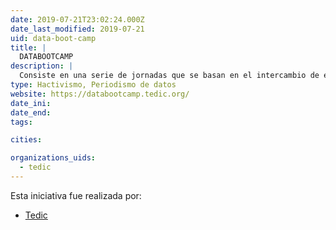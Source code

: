 ```yaml
---
date: 2019-07-21T23:02:24.000Z
date_last_modified: 2019-07-21
uid: data-boot-camp
title: |
  DATABOOTCAMP
description: |
  Consiste en una serie de jornadas que se basan en el intercambio de experiencias, conocimientos y herramientas para la producción de proyectos de periodismo de datos y Derechos Digitales. Está dirigido a periodistas y comunicadores locales, activistas de sociedad civil y desarrolladores/hackers cívicos.
type: Hactivismo, Periodismo de datos
website: https://databootcamp.tedic.org/
date_ini: 
date_end: 
tags:

cities: 

organizations_uids:
  - tedic
---
```


Esta iniciativa fue realizada por:

- [Tedic](/organizaciones/tedic)
